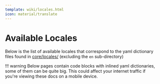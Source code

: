```yaml
---
template: wiki/locales.html
icon: material/translate
---
```


# Available Locales

Below is the list of available locales that correspond to the yaml dictionary files found in [core/locales/](https://github.com/serpro69/kotlin-faker/tree/master/core/src/main/resources/locales/) (excluding the `en` sub-directory)

!!! warning
    Below pages contain code blocks with inlined yaml dictionaries, some of them can be quite big. This could affect your internet traffic if you're viewing these docs on a mobile device.
